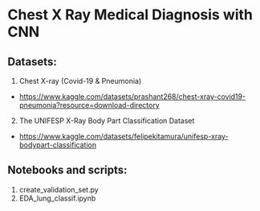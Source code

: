 # Chest X Ray Medical Diagnosis with CNN

## Datasets: 
1. Chest X-ray (Covid-19 & Pneumonia)
- https://www.kaggle.com/datasets/prashant268/chest-xray-covid19-pneumonia?resource=download-directory

2. The UNIFESP X-Ray Body Part Classification Dataset
- https://www.kaggle.com/datasets/felipekitamura/unifesp-xray-bodypart-classification

## Notebooks and scripts: 
1. create_validation_set.py
2. EDA_lung_classif.ipynb

